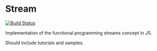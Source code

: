 # Stream

[![Build Status](https://travis-ci.org/abdulapopoola/Stream.svg?branch=master)](https://travis-ci.org/abdulapopoola/Stream)

Implementation of the functional programming streams concept in JS.

Should include tutorials and samples.
